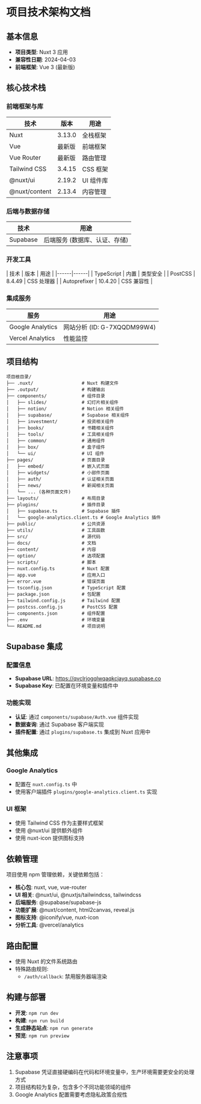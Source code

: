 # 项目技术架构文档

## 基本信息

- **项目类型**: Nuxt 3 应用
- **兼容性日期**: 2024-04-03
- **前端框架**: Vue 3 (最新版)

## 核心技术栈

### 前端框架与库

| 技术 | 版本 | 用途 |
|------|------|------|
| Nuxt | 3.13.0 | 全栈框架 |
| Vue | 最新版 | 前端框架 |
| Vue Router | 最新版 | 路由管理 |
| Tailwind CSS | 3.4.15 | CSS 框架 |
| @nuxt/ui | 2.19.2 | UI 组件库 |
| @nuxt/content | 2.13.4 | 内容管理 |

### 后端与数据存储

| 技术 | 用途 |
|------|------|
| Supabase | 后端服务 (数据库、认证、存储) |

### 开发工具

| 技术 | 版本 | 用途 |
|------|------|
| TypeScript | 内置 | 类型安全 |
| PostCSS | 8.4.49 | CSS 处理器 |
| Autoprefixer | 10.4.20 | CSS 兼容性 |

### 集成服务

| 服务 | 用途 |
|------|------|
| Google Analytics | 网站分析 (ID: G-7XQQDM99W4) |
| Vercel Analytics | 性能监控 |

## 项目结构

```
项目根目录/
├── .nuxt/                  # Nuxt 构建文件
├── .output/                # 构建输出
├── components/             # 组件目录
│   ├── slides/             # 幻灯片相关组件
│   ├── notion/             # Notion 相关组件
│   ├── supabase/           # Supabase 相关组件
│   ├── investment/         # 投资相关组件
│   ├── books/              # 书籍相关组件
│   ├── tools/              # 工具相关组件
│   ├── common/             # 通用组件
│   ├── box/                # 盒子组件
│   └── ui/                 # UI 组件
├── pages/                  # 页面目录
│   ├── embed/              # 嵌入式页面
│   ├── widgets/            # 小部件页面
│   ├── auth/               # 认证相关页面
│   ├── news/               # 新闻相关页面
│   └── ... (各种页面文件)
├── layouts/                # 布局目录
├── plugins/                # 插件目录
│   ├── supabase.ts         # Supabase 插件
│   └── google-analytics.client.ts # Google Analytics 插件
├── public/                 # 公共资源
├── utils/                  # 工具函数
├── src/                    # 源代码
├── docs/                   # 文档
├── content/                # 内容
├── option/                 # 选项配置
├── scripts/                # 脚本
├── nuxt.config.ts          # Nuxt 配置
├── app.vue                 # 应用入口
├── error.vue               # 错误页面
├── tsconfig.json           # TypeScript 配置
├── package.json            # 包配置
├── tailwind.config.js      # Tailwind 配置
├── postcss.config.js       # PostCSS 配置
├── components.json         # 组件配置
├── .env                    # 环境变量
└── README.md               # 项目说明
```

## Supabase 集成

### 配置信息

- **Supabase URL**: https://qvclrjogqlwqaqkcjayq.supabase.co
- **Supabase Key**: 已配置在环境变量和插件中

### 功能实现

- **认证**: 通过 `components/supabase/Auth.vue` 组件实现
- **数据查询**: 通过 Supabase 客户端实现
- **插件配置**: 通过 `plugins/supabase.ts` 集成到 Nuxt 应用中

## 其他集成

### Google Analytics

- 配置在 `nuxt.config.ts` 中
- 使用客户端插件 `plugins/google-analytics.client.ts` 实现

### UI 框架

- 使用 Tailwind CSS 作为主要样式框架
- 使用 @nuxt/ui 提供额外组件
- 使用 nuxt-icon 提供图标支持

## 依赖管理

项目使用 npm 管理依赖，关键依赖包括：

- **核心包**: nuxt, vue, vue-router
- **UI 相关**: @nuxt/ui, @nuxtjs/tailwindcss, tailwindcss
- **后端服务**: @supabase/supabase-js
- **功能扩展**: @nuxt/content, html2canvas, reveal.js
- **图标支持**: @iconify/vue, nuxt-icon
- **分析工具**: @vercel/analytics

## 路由配置

- 使用 Nuxt 的文件系统路由
- 特殊路由规则:
  - `/auth/callback`: 禁用服务器端渲染

## 构建与部署

- **开发**: `npm run dev`
- **构建**: `npm run build`
- **生成静态站点**: `npm run generate`
- **预览**: `npm run preview`

## 注意事项

1. Supabase 凭证直接硬编码在代码和环境变量中，生产环境需要更安全的处理方式
2. 项目结构较为复杂，包含多个不同功能领域的组件
3. Google Analytics 配置需要考虑隐私政策合规性 